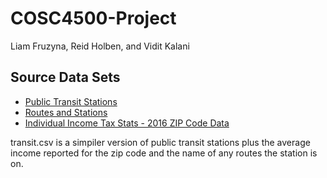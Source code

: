 # COSC4500-Project
Liam Fruzyna, Reid Holben, and Vidit Kalani

## Source Data Sets
- [Public Transit Stations](https://hifld-geoplatform.opendata.arcgis.com/datasets/public-transit-stations/data)
- [Routes and Stations](https://hifld-geoplatform.opendata.arcgis.com/datasets/dfb782615d4e4f118fed5ea28179cc51_0/data)
- [Individual Income Tax Stats - 2016 ZIP Code Data](https://www.irs.gov/statistics/soi-tax-stats-individual-income-tax-statistics-2016-zip-code-data-soi)

transit.csv is a simpiler version of public transit stations plus the average income reported for the zip code and the name of any routes the station is on.
